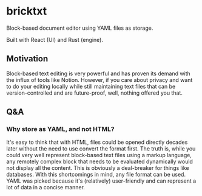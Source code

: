 # bricktxt

Block-based document editor using YAML files as storage.

Built with React (UI) and Rust (engine).

## Motivation

Block-based text editing is very powerful and has proven its demand with the influx of tools like Notion.
However, if you care about privacy and want to do your editing locally while still maintaining text files that can be version-controlled and are future-proof, well, nothing offered you that.

## Q&A

### Why store as YAML, and not HTML?

It's easy to think that with HTML, files could be opened directly decades later without the need to use convert the format first.
The truth is, while you could very well represent block-based text files using a markup language, any remotely complex block that needs to be evaluated dynamically would not display all the content. This is obviously a deal-breaker for things like databases.
With this shortcomings in mind, any file format can be used. YAML was picked because it's (relatively) user-friendly and can represent a lot of data in a concise manner.
